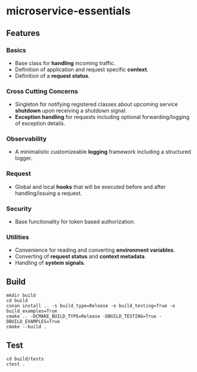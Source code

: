 # microservice-essentials

## Features

### Basics
- Base class for **handling** incoming traffic.
- Definition of application and request specific **context**.
- Definition of a **request status**.

### Cross Cutting Concerns
- Singleton for notifying registered classes about upcoming service **shutdown** upon receiving a shutdown signal.
- **Exception handling** for requests including optional forwarding/logging of exception details.

### Observability
- A minimalistic customizeable **logging** framework including a structured logger.

### Request
- Global and local **hooks** that will be executed before and after handling/issuing a request.

### Security
- Base functionality for token based authorization.

### Utilities
- Convenience for reading and converting **environment variables**.
- Converting of **request status** and **context metadata**.
- Handling of **system signals**.

## Build
```
mkdir build
cd build
conan install .. -s build_type=Release -o build_testing=True -o build_examples=True
cmake .. -DCMAKE_BUILD_TYPE=Release -DBUILD_TESTING=True -DBUILD_EXAMPLES=True
cmake --build .
```

## Test
```
cd build/tests
ctest .
```
